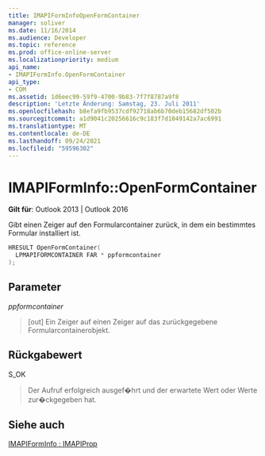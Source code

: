 ```yaml
---
title: IMAPIFormInfoOpenFormContainer
manager: soliver
ms.date: 11/16/2014
ms.audience: Developer
ms.topic: reference
ms.prod: office-online-server
ms.localizationpriority: medium
api_name:
- IMAPIFormInfo.OpenFormContainer
api_type:
- COM
ms.assetid: 1d6eec99-59f9-4700-9b83-7f7f8787a9f8
description: 'Letzte Änderung: Samstag, 23. Juli 2011'
ms.openlocfilehash: b8efa9fb9537cdf92718ab6b70deb15682df502b
ms.sourcegitcommit: a1d9041c20256616c9c183f7d1049142a7ac6991
ms.translationtype: MT
ms.contentlocale: de-DE
ms.lasthandoff: 09/24/2021
ms.locfileid: "59596302"
---
```

# <a name="imapiforminfoopenformcontainer"></a>IMAPIFormInfo::OpenFormContainer

  
  
**Gilt für**: Outlook 2013 | Outlook 2016 
  
Gibt einen Zeiger auf den Formularcontainer zurück, in dem ein bestimmtes Formular installiert ist.
  
```cpp
HRESULT OpenFormContainer(
  LPMAPIFORMCONTAINER FAR * ppformcontainer
);
```

## <a name="parameters"></a>Parameter

 _ppformcontainer_
  
> [out] Ein Zeiger auf einen Zeiger auf das zurückgegebene Formularcontainerobjekt.
    
## <a name="return-value"></a>Rückgabewert

S_OK 
  
> Der Aufruf erfolgreich ausgef�hrt und der erwartete Wert oder Werte zur�ckgegeben hat.
    
## <a name="see-also"></a>Siehe auch



[IMAPIFormInfo : IMAPIProp](imapiforminfoimapiprop.md)

